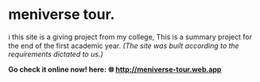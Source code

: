 # meniverse tour.

ℹ️ this site is a giving project from my college, This is a summary project for the end of the first academic year.
*(The site was built according to the requirements dictated to us.)*

**Go check it online now! here:**
__🌐 http://meniverse-tour.web.app__

